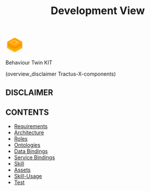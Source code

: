 ﻿---
id: overview
title: Development View
description: Behaviour Twin KIT
sidebar_position: 28
---

<div style={{display:'block'}}>
  <div style={{display:'inline-block', verticalAlign:'top'}}>

![Behaviour Twin KIT banner](../../../../static/img/kit-icons/behaviour-twin-kit-icon-mini.png)

  </div>
  <div style={{display:'inline-block', fontSize:17, color:'rgb(255,166,1)', marginLeft:7, verticalAlign:'top', paddingTop:6}}>
Behaviour Twin KIT
  </div>
</div>

(overview_disclaimer Tractus-X-components)

## DISCLAIMER

## CONTENTS

- [Requirements](./requirements)
- [Architecture](./architecture)
- [Roles](./roles)
- [Ontologies](./ontology)
- [Data Bindings](./data-bindings)
- [Service Bindings](./service-bindings)
- [Skill](./skill)
- [Assets](./assets)
- [Skill-Usage](./skill-usage)
- [Test](./test)
